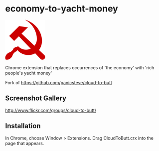 economy-to-yacht-money
=============

![](logo.png)

Chrome extension that replaces occurrences of 'the economy' with 'rich people's yacht money'

Fork of https://github.com/panicsteve/cloud-to-butt

Screenshot Gallery
------------------

http://www.flickr.com/groups/cloud-to-butt/

Installation
------------

In Chrome, choose Window > Extensions.  Drag CloudToButt.crx into the page that appears.

